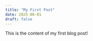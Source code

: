 ```yaml
---
title: "My First Post"
date: 2025-06-01
draft: false
---
```


This is the content of my first blog post!

